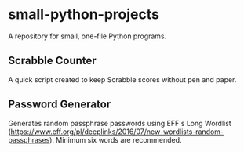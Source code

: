 # small-python-projects

A repository for small, one-file Python programs.

## Scrabble Counter
A quick script created to keep Scrabble scores without pen and paper.

## Password Generator
Generates random passphrase passwords using EFF's Long Wordlist (https://www.eff.org/pl/deeplinks/2016/07/new-wordlists-random-passphrases).
Minimum six words are recommended.